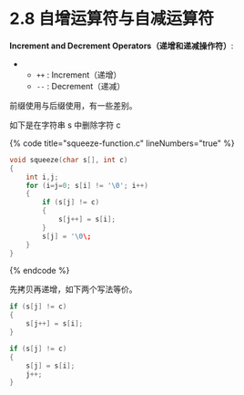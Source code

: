 # 2.8 自增运算符与自减运算符

**Increment and Decrement Operators（递增和递减操作符）**:

*
  * `++` : Increment（递增）
  * `--` : Decrement（递减）

前缀使用与后缀使用，有一些差别。

如下是在字符串 s 中删除字符 c

{% code title="squeeze-function.c" lineNumbers="true" %}
```c
void squeeze(char s[], int c)
{
    int i,j;
    for (i=j=0; s[i] != '\0'; i++) 
    {
        if (s[j] != c) 
        {
            s[j++] = s[i];
        }
        s[j] = '\0\;
    }
}
```
{% endcode %}

先拷贝再递增，如下两个写法等价。

```c
if (s[j] != c) 
{
    s[j++] = s[i];
}
```

```c
if (s[j] != c) 
{
    s[j] = s[i];
    j++;
}
```
